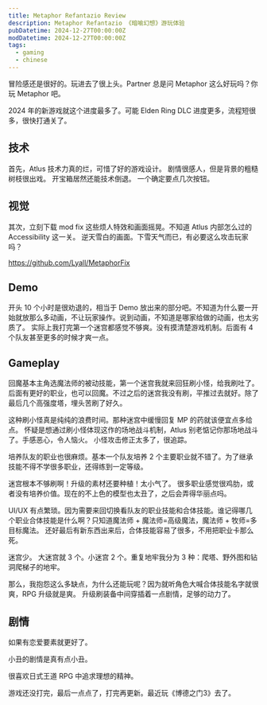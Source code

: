 ```yaml
---
title: Metaphor Refantazio Review
description: Metaphor Refantazio 《暗喻幻想》游玩体验
pubDatetime: 2024-12-27T00:00:00Z
modDatetime: 2024-12-27T00:00:00Z
tags:
  - gaming
  - chinese
---
```



冒险感还是很好的。玩进去了很上头。Partner 总是问 Metaphor 这么好玩吗？你玩 Metaphor 吧。

2024 年的新游戏就这个进度最多了。可能 Elden Ring DLC 进度更多，流程短很多，很快打通关了。

## 技术

首先，Atlus 技术力真的烂，可惜了好的游戏设计。
剧情很感人，但是背景的粗糙树枝很出戏。
开宝箱居然还能技术倒退。
一个确定要点几次按钮。

## 视觉

其次，立刻下载 mod fix 这些烦人特效和画面摇晃。不知道 Atlus 内部怎么过的 Accessibility 这一关。
逆天雪白的画面。下雪天气而已，有必要这么攻击玩家吗？

<https://github.com/Lyall/MetaphorFix>

## Demo

开头 10 个小时是很劝退的，相当于 Demo 放出来的部分吧。不知道为什么要一开始就放那么多动画，不让玩家操作。说到动画，不知道是哪家给做的动画，也太劣质了。
实际上我打完第一个迷宫都感觉不够爽。没有摸清楚游戏机制。后面有 4 个队友甚至更多的时候才爽一点。

## Gameplay

回魔基本主角选魔法师的被动技能，第一个迷宫我就来回狂刷小怪，给我刷吐了。
后面有更好的职业，也可以回魔。不过之后的迷宫我没有刷，平推过去就好。除了最后几个高强度塔，埋头苦刷了好久。

这种刷小怪真是纯纯的浪费时间。那种迷宫中缓慢回复 MP 的药就该便宜点多给点。
怀疑是想通过刷小怪体现这作的场地战斗机制，Atlus 别老惦记你那场地战斗了。手感恶心，令人恼火。
小怪攻击修正太多了，很追踪。

培养队友的职业也很麻烦。基本一个队友培养 2 个主要职业就不错了。为了继承技能不得不学很多职业，还得练到一定等级。

迷宫根本不够刷啊！升级的素材还要种植！太小气了。
很多职业感觉很鸡肋，或者没有培养价值。现在的不上色的模型也太丑了，之后会弄得华丽点吗。

UI/UX 有点繁琐。因为需要来回切换看队友的职业技能和合体技能。谁记得哪几个职业合体技能是什么啊？只知道魔法师 + 魔法师=高级魔法，魔法师 + 牧师=多目标魔法。
还好最后有新东西出来后，合体技能容易了很多，不用把职业卡那么死。

迷宫少。
大迷宫就 3 个。小迷宫 2 个。重复地牢我分为 3 种：爬塔、野外图和钻洞爬梯子的地牢。

那么，我抱怨这么多缺点，为什么还能玩呢？因为就听角色大喊合体技能名字就很爽，RPG 升级就是爽。
升级刷装备中间穿插着一点剧情，足够的动力了。

## 剧情

如果有恋爱要素就更好了。

小丑的剧情是真有点小丑。

很喜欢日式王道 RPG 中追求理想的精神。

游戏还没打完，最后一点点了，打完再更新。最近玩《博德之门3》去了。
